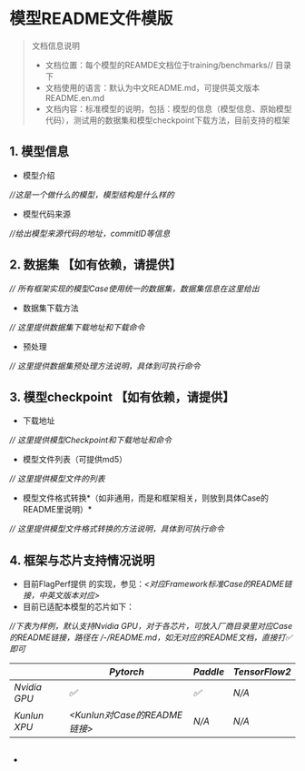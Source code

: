 # 模型README文件模版

> 文档信息说明
>
> - 文档位置：每个模型的REAMDE文档位于training/benchmarks/<model>/  目录下
> - 文档使用的语言：默认为中文README.md，可提供英文版本README.en.md
> - 文档内容：标准模型的说明，包括：模型的信息（模型信息、原始模型代码），测试用的数据集和模型checkpoint下载方法，目前支持的框架



## 1. 模型信息

- 模型介绍

*//这是一个做什么的模型，模型结构是什么样的*

- 模型代码来源

*//给出模型来源代码的地址，commitID等信息*

## 2. 数据集 【如有依赖，请提供】

*// 所有框架实现的模型Case使用统一的数据集，数据集信息在这里给出*

- 数据集下载方法

*// 这里提供数据集下载地址和下载命令*

- 预处理

*// 这里提供数据集预处理方法说明，具体到可执行命令*

## 3. 模型checkpoint 【如有依赖，请提供】

- 下载地址

*// 这里提供模型Checkpoint和下载地址和命令*

- 模型文件列表（可提供md5）

*// 这里提供模型文件的列表*

- 模型文件格式转换*（如非通用，而是和框架相关，则放到具体Case的README里说明）*

*// 这里提供模型文件格式转换的方法说明，具体到可执行命令*

## 4. 框架与芯片支持情况说明

- 目前FlagPerf提供 <Framework> 的实现，参见：*<对应Framework标准Case的README链接，中英文版本对应>*
- 目前已适配本模型的芯片如下：

*//下表为样例，默认支持Nvidia GPU，对于各芯片，可放入厂商目录里对应Case的README链接，路径在 <vendor>/<model>-<framework>/README.md，如无对应的README文档，直接打✅即可*

|              | *Pytorch*                    | *Paddle* | *TensorFlow2* |
| ------------ | ---------------------------- | -------- | ------------- |
| *Nvidia GPU* | *✅*                          | *✅*      | *N/A*         |
| *Kunlun XPU* | *<Kunlun对Case的README链接>* | *N/A*    | *N/A*         |

- ## 